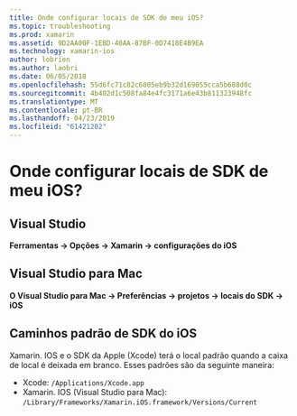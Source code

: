 ```yaml
---
title: Onde configurar locais de SDK de meu iOS?
ms.topic: troubleshooting
ms.prod: xamarin
ms.assetid: 9D2AA00F-1EBD-40AA-87BF-0D7418E4B9EA
ms.technology: xamarin-ios
author: lobrien
ms.author: laobri
ms.date: 06/05/2018
ms.openlocfilehash: 55d6fc71c82c6005eb9b32d169055cca5b688d0c
ms.sourcegitcommit: 4b402d1c508fa84e4fc3171a6e43b811323948fc
ms.translationtype: MT
ms.contentlocale: pt-BR
ms.lasthandoff: 04/23/2019
ms.locfileid: "61421202"
---
```

# <a name="where-can-i-set-my-ios-sdk-locations"></a>Onde configurar locais de SDK de meu iOS?

## <a name="visual-studio"></a>Visual Studio

**Ferramentas -> Opções -> Xamarin -> configurações do iOS**

## <a name="visual-studio-for-mac"></a>Visual Studio para Mac

**O Visual Studio para Mac -> Preferências -> projetos -> locais do SDK -> iOS**

## <a name="default-ios-sdk-paths"></a>Caminhos padrão de SDK do iOS

Xamarin. IOS e o SDK da Apple (Xcode) terá o local padrão quando a caixa de local é deixada em branco. Esses padrões são da seguinte maneira:

- Xcode: `/Applications/Xcode.app`
- Xamarin. IOS (Visual Studio para Mac): `/Library/Frameworks/Xamarin.iOS.framework/Versions/Current`

